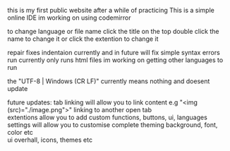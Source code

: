 this is my first public website after a while of practicing 
This is a simple online IDE im working on using codemirror 

to change language or file name click the title on the top double click the name to change it or click the extention to change it 

repair fixes indentaion currently and in future will fix simple syntax errors
run currently only runs html files im working on getting other languages to run

the "UTF-8 | Windows (CR LF)" currently means nothing and doesent update

future updates:
tab linking will allow you to link content e.g "<img (src)="./image.png">" linking to another open tab<br>
extentions allow you to add custom functions, buttons, ui, languages<br>
settings will allow you to customise complete theming background, font, color etc<br>
ui overhall, icons, themes etc<br>
